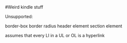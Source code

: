 #Weird kindle stuff

Unsupported:

border-box
border radius
header element
section element

assumes that every LI in a UL or OL is a hyperlink